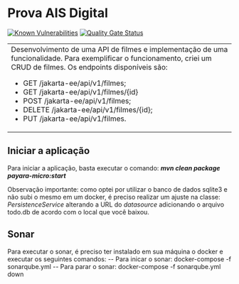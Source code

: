 # Prova AIS Digital
[![Known Vulnerabilities](https://snyk.io/test/github/ammirante/jakarta-ee-exemplo/badge.svg?targetFile=pom.xml)](https://snyk.io/test/github/ammirante/jakarta-ee-exemplo?targetFile=pom.xml) [![Quality Gate Status](http://localhost:9000/api/project_badges/measure?project=jakarta-ee&metric=alert_status)](http://localhost:9000/dashboard?id=jakarta-ee)

<table>
<tr>
<td>
 Desenvolvimento de uma API de filmes e implementação de uma funcionalidade. Para exemplificar o funcionamento, criei um CRUD de filmes.
 Os endpoints disponíveis são:
 
 - GET	/jakarta-ee/api/v1/filmes;
 - GET	/jakarta-ee/api/v1/filmes/{id}
 - POST	/jakarta-ee/api/v1/filmes;
 - DELETE	/jakarta-ee/api/v1/filmes/{id};
 - PUT	/jakarta-ee/api/v1/filmes.
</td>
</tr>
</table>

## Iniciar a aplicação
Para iniciar a aplicação, basta executar o comando: ***mvn clean package payara-micro:start***

Observação importante: como optei por utilizar o banco de dados sqlite3 e não subi o mesmo em um docker, é preciso realizar um ajuste na classe: *PersistenceService* alterando a URL do *datasource* adicionando o arquivo todo.db de acordo com o local que você baixou.
## Sonar
Para executar o sonar, é preciso ter instalado em sua máquina o docker e executar os seguintes comandos:
-- Para inicar o sonar: docker-compose -f sonarqube.yml
-- Para parar o sonar: docker-compose -f sonarqube.yml down